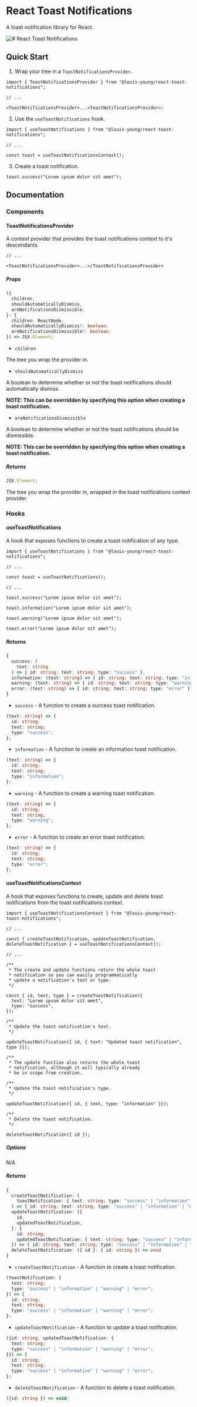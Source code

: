 # React Toast Notifications

A toast notification library for React.

![# React Toast Notifications](documentation/react-toast-notifications.png)

## Quick Start

1. Wrap your tree in a `ToastNotificationsProvider`.

```tsx
import { ToastNotificationsProvider } from "@louis-young/react-toast-notifications";

// ...

<ToastNotificationsProvider>...<ToastNotificationsProvider>;
```

2. Use the `useToastNotifications` hook.

```tsx
import { useToastNotifications } from "@louis-young/react-toast-notifications";

// ...

const toast = useToastNotificationsContext();
```

3. Create a toast notification.

```tsx
toast.success("Lorem ipsum dolor sit amet");
```

## Documentation

### Components

#### ToastNotificationsProvider

A context provider that provides the toast notifications context to it's descendants.

```tsx
// ...

<ToastNotificationsProvider>...</ToastNotificationsProvider>
```

##### Props

```ts
({
  children,
  shouldAutomaticallyDismiss,
  areNotificationsDismissible,
}: {
  children: ReactNode;
  shouldAutomaticallyDismiss?: boolean;
  areNotificationsDismissible?: boolean;
}) => JSX.Element;
```

- `children`

The tree you wrap the provider in.

- `shouldAutomaticallyDismiss`

A boolean to determine whether or not the toast notifications should automatically dismiss.

**NOTE: This can be overridden by specifying this option when creating a toast notification.**

- `areNotificationsDismissible`

A boolean to determine whether or not the toast notifications should be dismissible.

**NOTE: This can be overridden by specifying this option when creating a toast notification.**

##### Returns

```ts
JSX.Element;
```

The tree you wrap the provider in, wrapped in the toast notifications context provider.

### Hooks

#### useToastNotifications

A hook that exposes functions to create a toast notification of any type.

```tsx
import { useToastNotifications } from "@louis-young/react-toast-notifications";

// ...

const toast = useToastNotifications();

// ...

toast.success("Lorem ipsum dolor sit amet");

toast.information("Lorem ipsum dolor sit amet");

toast.warning("Lorem ipsum dolor sit amet");

toast.error("Lorem ipsum dolor sit amet");
```

##### Returns

```ts
{
  success: (
    text: string
  ) => { id: string; text: string; type: "success" },
  information: (text: string) => { id: string; text: string; type: "information" },
  warning: (text: string) => { id: string; text: string; type: "warning" },
  error: (text: string) => { id: string; text: string; type: "error" },
}
```

- `success` - A function to create a success toast notification.

```ts
(text: string) => {
  id: string;
  text: string;
  type: "success";
};
```

- `information` - A function to create an information toast notification.

```ts
(text: string) => {
  id: string;
  text: string;
  type: "information";
};
```

- `warning` - A function to create a warning toast notification.

```ts
(text: string) => {
  id: string;
  text: string;
  type: "warning";
};
```

- `error` - A function to create an error toast notification.

```ts
(text: string) => {
  id: string;
  text: string;
  type: "error";
};
```

#### useToastNotificationsContext

A hook that exposes functions to create, update and delete toast notifications from the toast notifications context.

```tsx
import { useToastNotificationsContext } from "@louis-young/react-toast-notifications";

// ...

const { createToastNotification, updateToastNotification, deleteToastNotification } = useToastNotificationsContext();

// ...

/**
 * The create and update functions return the whole toast
 * notification so you can easily programmatically
 * update a notification's text or type.
 */

const { id, text, type } = createToastNotification({
  text: "Lorem ipsum dolor sit amet",
  type: "success",
});

/**
 * Update the toast notification's text.
 */

updateToastNotification({ id, { text: "Updated toast notification", type }});

/**
 * The update function also returns the whole toast
 * notification, although it will typically already
 * be in scope from creation.

/**
 * Update the toast notification's type.
 */

updateToastNotification({ id, { text, type: "information" }});

/**
 * Delete the toast notification.
 */

deleteToastNotification({ id });
```

##### Options

N/A

##### Returns

```ts
{
  createToastNotification: (
    toastNotification: { text: string; type: "success" | "information" | "warning" | "error" }
  ) => { id: string; text: string; type: "success" | "information" | "warning" | "error" },
  updateToastNotification: ({
    id,
    updatedToastNotification,
  }: {
    id: string;
    updatedToastNotification: { text: string; type: "success" | "information" | "warning" | "error" };
  }) => { id: string; text: string; type: "success" | "information" | "warning" | "error" },
  deleteToastNotification: ({ id }: { id: string }) => void
}
```

- `createToastNotification` - A function to create a toast notification.

```ts
(toastNotification: {
  text: string;
  type: "success" | "information" | "warning" | "error";
}) => {
  id: string;
  text: string;
  type: "success" | "information" | "warning" | "error";
};
```

- `updateToastNotification` - A function to update a toast notification.

```ts
({id: string, updatedToastNotification: {
  text: string;
  type: "success" | "information" | "warning" | "error";
}}) => {
  id: string;
  text: string;
  type: "success" | "information" | "warning" | "error";
};
```

- `deleteToastNotification` - A function to delete a toast notification.

```ts
({id: string }) => void;
```
